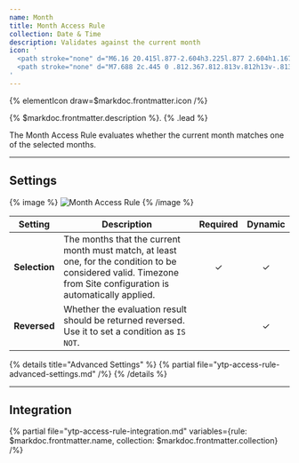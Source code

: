 ```yaml
---
name: Month
title: Month Access Rule
collection: Date & Time
description: Validates against the current month
icon: '
  <path stroke="none" d="M6.16 20.415l.877-2.604h3.225l.877 2.604h1.167L9.22 11.75h-1.13l-3.085 8.665H6.16zm2.509-7.357l1.294 3.86H7.337l1.3-3.86h.032zm9.337.686h-1.098v4.132c0 1.06-.673 1.663-1.632 1.663-.876 0-1.592-.4-1.592-1.645v-4.15h-1.099v4.462c0 1.53.985 2.316 2.361 2.316 1.066 0 1.695-.455 1.93-.983h.045v.875h1.085v-6.67zm3.67 8.2c-.915 0-1.48-.494-1.601-1.034h-1.117c.153 1.11 1.016 1.949 2.711 1.949 1.511 0 2.837-.857 2.837-2.565v-6.55h-1.054v.94h-.031c-.31-.566-1.035-1.04-1.942-1.04-1.568 0-2.665 1.103-2.665 3.064v.552c0 2 1.11 3.091 2.665 3.091.907 0 1.638-.476 1.904-1.053h.033v.983c0 1.048-.688 1.663-1.74 1.663zm.013-7.362c1.052 0 1.725.857 1.725 2.209v.41c0 1.379-.634 2.217-1.726 2.217-1.124 0-1.784-.832-1.784-2.216v-.411c0-1.41.66-2.21 1.784-2.21v.001z"/>
  <path stroke="none" d="M7.688 2c.445 0 .812.367.812.813v.812h13v-.813c0-.445.367-.812.813-.812.445 0 .812.367.812.813v.812h1.625A3.265 3.265 0 0128 6.875V24.75A3.265 3.265 0 0124.75 28H5.25A3.265 3.265 0 012 24.75V6.875a3.265 3.265 0 013.25-3.25h1.625v-.813c0-.445.367-.812.813-.812zM3.625 8.5v16.25c0 .891.734 1.625 1.625 1.625h19.5c.891 0 1.625-.734 1.625-1.625V8.5H3.625z"/>
'
---
```


{% elementIcon draw=$markdoc.frontmatter.icon /%}

{% $markdoc.frontmatter.description %}. {% .lead %}

The Month Access Rule evaluates whether the current month matches one of the selected months.

---

## Settings

{% image %}
![Month Access Rule](/next/assets/ytp/access/rule-month.webp)
{% /image %}

| Setting | Description | Required | Dynamic |
| ------- | ----------- | :------: | :-----: |
| **Selection** | The months that the current month must match, at least one, for the condition to be considered valid. Timezone from Site configuration is automatically applied. | &#x2713; | &#x2713; |
| **Reversed** | Whether the evaluation result should be returned reversed. Use it to set a condition as `IS NOT`. | | &#x2713; |

{% details title="Advanced Settings" %}
    {% partial file="ytp-access-rule-advanced-settings.md" /%}
{% /details %}

---

## Integration

{% partial file="ytp-access-rule-integration.md" variables={rule: $markdoc.frontmatter.name, collection: $markdoc.frontmatter.collection} /%}
